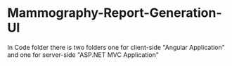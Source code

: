 # Mammography-Report-Generation-UI
In Code folder there is two folders one for client-side "Angular Application" and one for server-side "ASP.NET MVC Application"
